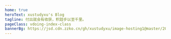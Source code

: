 ```yaml
---
home: true
heroText: xustudyxu's Blog
tagline: 付出就会有收获，积跬步以至千里。
pageClass: vdoing-index-class
bannerBg: https://jsd.cdn.zzko.cn/gh/xustudyxu/image-hosting1@master/20230218/BingWallpaper.webp
---
```


<ClientOnly>
  <WebInfo />
 <IndexBigImg />
</ClientOnly>



